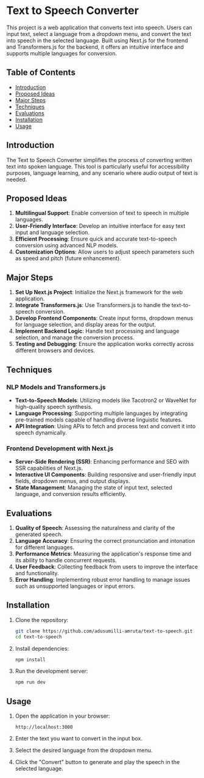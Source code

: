 
# Text to Speech Converter

This project is a web application that converts text into speech. Users can input text, select a language from a dropdown menu, and convert the text into speech in the selected language. Built using Next.js for the frontend and Transformers.js for the backend, it offers an intuitive interface and supports multiple languages for conversion.

## Table of Contents

- [Introduction](#introduction)
- [Proposed Ideas](#proposed-ideas)
- [Major Steps](#major-steps)
- [Techniques](#techniques)
- [Evaluations](#evaluations)
- [Installation](#installation)
- [Usage](#usage)

## Introduction

The Text to Speech Converter simplifies the process of converting written text into spoken language. This tool is particularly useful for accessibility purposes, language learning, and any scenario where audio output of text is needed.

## Proposed Ideas

1. **Multilingual Support**: Enable conversion of text to speech in multiple languages.
2. **User-Friendly Interface**: Develop an intuitive interface for easy text input and language selection.
3. **Efficient Processing**: Ensure quick and accurate text-to-speech conversion using advanced NLP models.
4. **Customization Options**: Allow users to adjust speech parameters such as speed and pitch (future enhancement).

## Major Steps

1. **Set Up Next.js Project**: Initialize the Next.js framework for the web application.
2. **Integrate Transformers.js**: Use Transformers.js to handle the text-to-speech conversion.
3. **Develop Frontend Components**: Create input forms, dropdown menus for language selection, and display areas for the output.
4. **Implement Backend Logic**: Handle text processing and language selection, and manage the conversion process.
5. **Testing and Debugging**: Ensure the application works correctly across different browsers and devices.

## Techniques

### NLP Models and Transformers.js

- **Text-to-Speech Models**: Utilizing models like Tacotron2 or WaveNet for high-quality speech synthesis.
- **Language Processing**: Supporting multiple languages by integrating pre-trained models capable of handling diverse linguistic features.
- **API Integration**: Using APIs to fetch and process text and convert it into speech dynamically.

### Frontend Development with Next.js

- **Server-Side Rendering (SSR)**: Enhancing performance and SEO with SSR capabilities of Next.js.
- **Interactive UI Components**: Building responsive and user-friendly input fields, dropdown menus, and output displays.
- **State Management**: Managing the state of input text, selected language, and conversion results efficiently.

## Evaluations

1. **Quality of Speech**: Assessing the naturalness and clarity of the generated speech.
2. **Language Accuracy**: Ensuring the correct pronunciation and intonation for different languages.
3. **Performance Metrics**: Measuring the application's response time and its ability to handle concurrent requests.
4. **User Feedback**: Collecting feedback from users to improve the interface and functionality.
5. **Error Handling**: Implementing robust error handling to manage issues such as unsupported languages or input errors.

## Installation

1. Clone the repository:
   ```bash
   git clone https://github.com/adusumilli-amruta/text-to-speech.git
   cd text-to-speech
   ```

2. Install dependencies:
   ```bash
   npm install
   ```

3. Run the development server:
   ```bash
   npm run dev
   ```

## Usage

1. Open the application in your browser:
   ```plaintext
   http://localhost:3000
   ```

2. Enter the text you want to convert in the input box.

3. Select the desired language from the dropdown menu.

4. Click the "Convert" button to generate and play the speech in the selected language.

